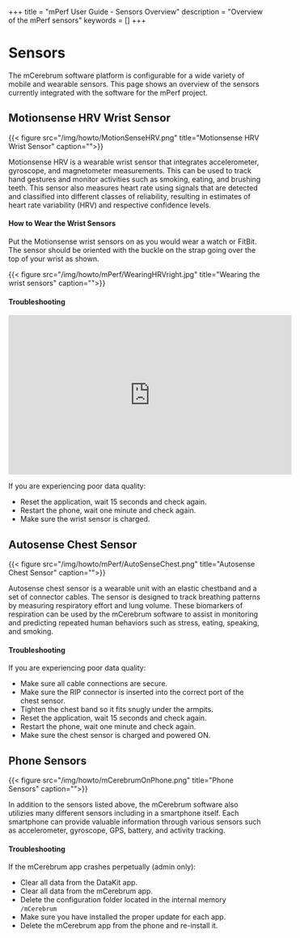 +++
title = "mPerf User Guide - Sensors Overview"
description = "Overview of the mPerf sensors"
keywords = []
+++


# Sensors

The mCerebrum software platform is configurable for a wide variety of mobile and wearable sensors. This page shows an overview of the sensors currently integrated with the software for the mPerf project.

## Motionsense HRV Wrist Sensor

{{< figure src="/img/howto/MotionSenseHRV.png" title="Motionsense HRV Wrist Sensor" caption="">}}

Motionsense HRV is a wearable wrist sensor that integrates accelerometer, gyroscope, and magnetometer measurements. This can be used to track hand gestures and monitor activities such as smoking, eating, and brushing teeth. This sensor also measures heart rate using signals that are detected and classified into different classes of reliability, resulting in estimates of heart rate variability (HRV) and respective confidence levels.

#### How to Wear the Wrist Sensors

Put the Motionsense wrist sensors on as you would wear a watch or FitBit. The sensor should be oriented with the buckle on the strap going over the top of your wrist as shown.

{{< figure src="/img/howto/mPerf/WearingHRVright.jpg" title="Wearing the wrist sensors" caption="">}}

#### Troubleshooting
<center><iframe src="https://www.youtube.com/embed/2n7HwLWlgtQ" width="560" height="315" frameborder="0" allowfullscreen="allowfullscreen"></iframe></center>


If you are experiencing poor data quality:

- Reset the application, wait 15 seconds and check again.
- Restart the phone, wait one minute and check again.
- Make sure the wrist sensor is charged.

## Autosense Chest Sensor

{{< figure src="/img/howto/mPerf/AutoSenseChest.png" title="Autosense Chest Sensor" caption="">}}

Autosense chest sensor is a wearable unit with an elastic chestband and a set of connector cables. The sensor is designed to track breathing patterns by measuring respiratory effort and lung volume. These biomarkers of respiration can be used by the mCerebrum software to assist in monitoring and predicting repeated human behaviors such as stress, eating, speaking, and smoking.

#### Troubleshooting

If you are experiencing poor data quality:

- Make sure all cable connections are secure.
- Make sure the RIP connector is inserted into the correct port of the chest sensor.
- Tighten the chest band so it fits snugly under the armpits.
- Reset the application, wait 15 seconds and check again.
- Restart the phone, wait one minute and check again.
- Make sure the chest sensor is charged and powered ON.


## Phone Sensors

{{< figure src="/img/howto/mCerebrumOnPhone.png" title="Phone Sensors" caption="">}}

In addition to the sensors listed above, the mCerebrum software also utilizies many different sensors including in a smartphone itself. Each smartphone can provide valuable information through various sensors such as accelerometer, gyroscope, GPS, battery, and activity tracking.

#### Troubleshooting

If the mCerebrum app crashes perpetually (admin only):

- Clear all data from the DataKit app.
- Clear all data from the mCerebrum app.
- Delete the configuration folder located in the internal memory `/mCerebrum`
- Make sure you have installed the proper update for each app.
- Delete the mCerebrum app from the phone and re-install it.
